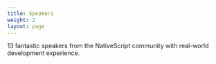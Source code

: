 ```yaml
---
title: Speakers
weight: 2
layout: page
---
```


13 fantastic speakers from the NativeScript community with real-world development experience.